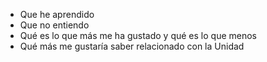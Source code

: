 * Que he aprendido
* Que no entiendo
* Qué es lo que más me ha gustado y qué es lo que menos
* Qué más me gustaría saber relacionado con la Unidad
